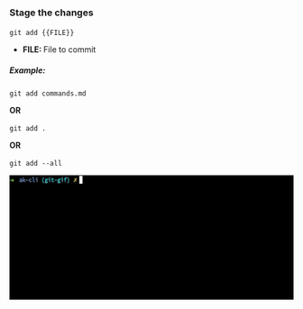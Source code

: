 ### Stage the changes

`git add {{FILE}}`

- <b>FILE: </b> File to commit

##### Example:

`git add commands.md`

**OR**

`git add .`

**OR**

`git add --all`

<img src="../../gifs/git-stage.gif" alt="Git Stage"/> <br>
